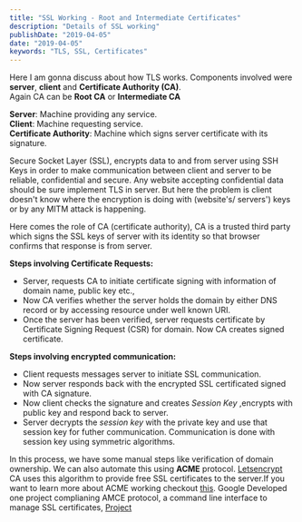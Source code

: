 ```yaml
---
title: "SSL Working - Root and Intermediate Certificates"
description: "Details of SSL working"
publishDate: "2019-04-05"
date: "2019-04-05"
keywords: "TLS, SSL, Certificates"
---
```


Here I am gonna discuss about how TLS works. Components involved were **server**, **client** and **Certificate Authority (CA)**.  
Again CA can be **Root CA** or **Intermediate CA**

**Server**: 		Machine providing any service.  
**Client**: 		Machine requesting service.    
**Certificate Authority**: 		Machine which signs server certificate with its signature. 

Secure Socket Layer (SSL), encrypts data to and from server using SSH Keys in order to make communication between client and server to be reliable, confidential and secure. Any website accepting confidential data should be sure implement TLS in server. But here the problem is client doesn't know where the encryption is doing with (website's/ servers') keys or by any MITM attack is happening.  

Here comes the role of CA (certificate authority), CA is a trusted third party which signs the SSL keys of server with its identity so that browser confirms that response is from server.  

**Steps involving Certificate Requests:**  

- Server, requests CA to initiate certificate signing with information of domain name, public key etc.,
- Now CA verifies whether the server holds the domain by either DNS record or by accessing resource under well known URI.
- Once the server has been verified, server requests certificate by Certificate Signing Request (CSR) for domain. Now CA creates signed certificate.
 

**Steps involving encrypted communication:**

- Client requests messages server to initiate SSL communication.
- Now server responds back with the encrypted SSL certificated signed with CA signature.
- Now client checks the signature and creates _Session Key_ ,encrypts with public key and respond back to server.
- Server decrypts the _session key_ with the private key and use that session key for futher communication. Communication is done with session key using symmetric algorithms.

In this process, we have some manual steps like verification of domain ownership. We can also automate this using **ACME** protocol. [Letsencrypt](https://letsencrypt.org) CA uses this algorithm to provide free SSL certificates to the server.If you want to learn more about ACME working checkout [this](https://letsencrypt.org/how-it-works/). Google Developed one project complianing AMCE protocol, a command line interface to manage SSL certificates, [Project](https://opensource.google.com/projects/acme)
